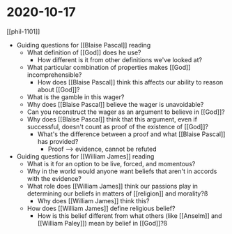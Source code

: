 # 2020-10-17

[[phil-1101]]

- Guiding questions for [[Blaise Pascal]] reading
  - What definition of [[God]] does he use?
    - How different is it from other definitions we've looked at?
  - What particular combination of properties makes [[God]] incomprehensible?
    - How does [[Blaise Pascal]] think this affects our ability to reason about [[God]]?
  - What is the gamble in this wager?
  - Why does [[Blaise Pascal]] believe the wager is unavoidable?
  - Can you reconstruct the wager as an argument to believe in [[God]]?
  - Why does [[Blaise Pascal]] think that this argument, even if successful, doesn't count as proof of the existence of [[God]]?
    - What's the difference between a proof and what [[Blaise Pascal]] has provided?
      - Proof --> evidence, cannot be refuted
- Guiding questions for [[William James]] reading
  - What is it for an option to be live, forced, and momentous?
  - Why in the world would anyone want beliefs that aren't in accords with the evidence?
  - What role does [[William James]] think our passions play in determining our beliefs in matters of [[religion]] and morality?ß
    - Why does [[William James]] think this?
  - How does [[William James]] define religious belief?
    - How is this belief different from what others (like [[Anselm]] and [[William Paley]]) mean by belief in [[God]]?ß

